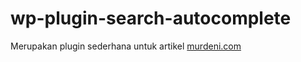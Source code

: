 # wp-plugin-search-autocomplete
Merupakan plugin sederhana untuk artikel <a href="https://murdeni.com/wordpress/membuat-plugin-wordpress-form-pencarian-ajax-suggestion/" alt="murdeni">murdeni.com</a>
